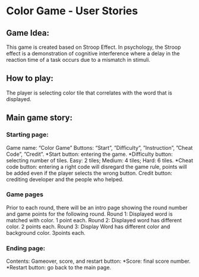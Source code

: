 # Color Game - User Stories

## Game Idea:
This game is created based on Stroop Effect. In psychology, the Stroop effect is a demonstration of cognitive interference where a delay in the reaction time of a task occurs due to a mismatch in stimuli.

## How to play:
The player is selecting color tile that correlates with the word that is displayed. 

## Main game story:

### Starting page:
Game name: “Color Game”
Buttons: “Start”, ”Difficulty”, ”Instruction”, ”Cheat Code”, ”Credit”.
*Start button: entering the game.
*Difficulty button: selecting number of tiles. Easy: 2 tiles; Medium: 4 tiles; Hard: 6 tiles.
*Cheat code button: entering a right code will disregard the game rule, points will be added even if the player selects the wrong button.
Credit button: crediting developer and the people who helped.

### Game pages
Prior to each round, there will be an intro page showing the round number and game points for the following round.
Round 1: Displayed word is matched with color. 1 point each.
Round 2: Displayed word has different color. 2 points each.
Round 3: Display Word has different color and background color. 3points each.

### Ending page:
Contents: Gameover, score, and restart button:
*Score: final score number.
*Restart button: go back to the main page.
